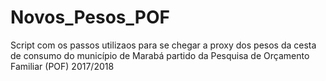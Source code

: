 # Novos_Pesos_POF
Script com os passos utilizaos para se chegar a proxy dos pesos da cesta de consumo do município de Marabá partido da Pesquisa de Orçamento Familiar (POF) 2017/2018
